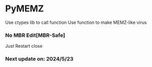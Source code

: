 # PyMEMZ
Use ctypes lib to call function
Use function to make MEMZ-like virus
### No MBR Edit[MBR-Safe]
Just Restart close 

### Next update on: 2024/5/23
